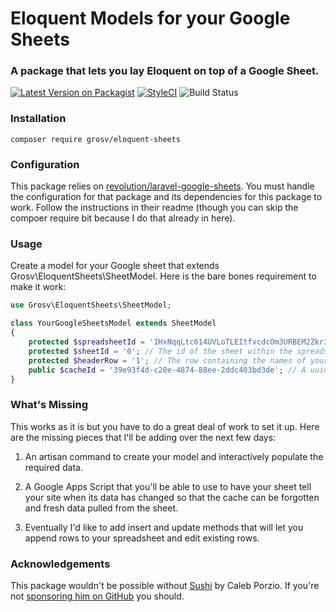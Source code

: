 # Eloquent Models for your Google Sheets
### A package that lets you lay Eloquent on top of a Google Sheet.

[![Latest Version on Packagist](https://img.shields.io/packagist/v/grosv/eloquent-sheets.svg?style=flat-square)](https://packagist.org/packages/grosv/eloquent-sheets)
[![StyleCI](https://github.styleci.io/repos/244386505/shield?branch=master)](https://github.styleci.io/repos/244386505)
![Build Status](https://app.chipperci.com/projects/65d88e3d-ecf4-4ced-afd3-e5ba3593ce21/status/master)

### Installation
```shell script
composer require grosv/eloquent-sheets
```

### Configuration
This package relies on [revolution/laravel-google-sheets](https://github.com/kawax/laravel-google-sheets). You must handle the configuration for that package and its dependencies for this package to work. Follow the instructions in their readme (though you can skip the compoer require bit because I do that already in here).

### Usage
Create a model for your Google sheet that extends Grosv\EloquentSheets\SheetModel. Here is the bare bones requirement to make it work:
```php
use Grosv\EloquentSheets\SheetModel;

class YourGoogleSheetsModel extends SheetModel
{
    protected $spreadsheetId = '1HxNqqLtc614UVLoTLEItfvcdcOm3URBEM2Zkr36Z1rE'; // The id of the spreadsheet
    protected $sheetId = '0'; // The id of the sheet within the spreadsheet (gid=xxxxx on the URL)
    protected $headerRow = '1'; // The row containing the names of your columns (eg. id, name, email, phone)
    public $cacheId = '39e93f4d-c20e-4874-88ee-2ddc403bd3de'; // A uuid that is used as a cache key
}
```

### What's Missing
This works as it is but you have to do a great deal of work to set it up. Here are the missing pieces that I'll be adding over the next few days:

1. An artisan command to create your model and interactively populate the required data.

2. A Google Apps Script that you'll be able to use to have your sheet tell your site when its data has changed so that the cache can be forgotten and fresh data pulled from the sheet.

3. Eventually I'd like to add insert and update methods that will let you append rows to your spreadsheet and edit existing rows.

### Acknowledgements
This package wouldn't be possible without [Sushi](https://calebporzio/sushi) by Caleb Porzio. If you're not [sponsoring him on GitHub](https://github.com/sponsors/calebporzio) you should.